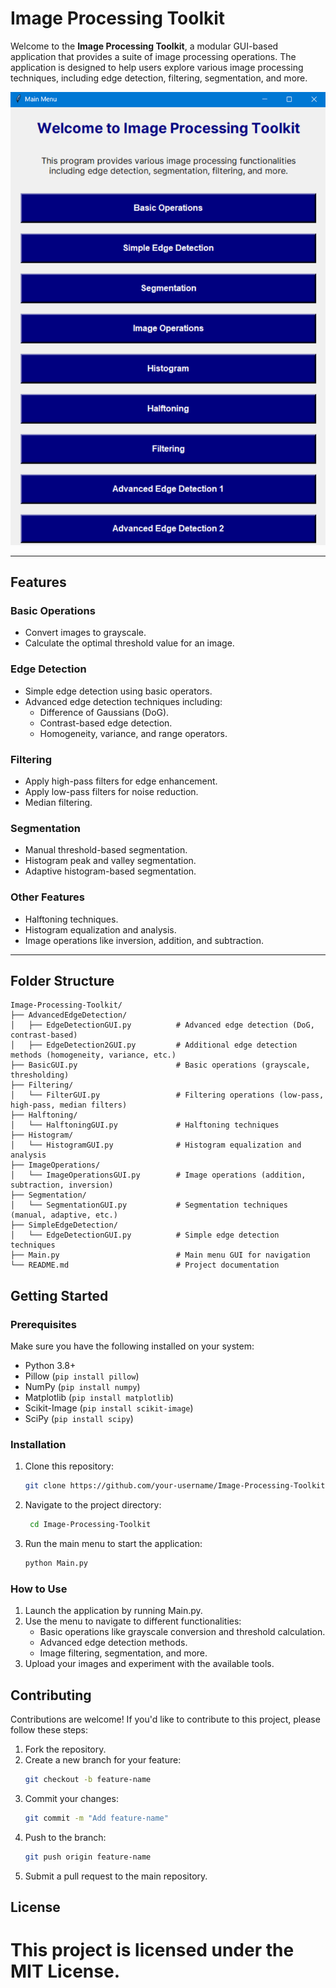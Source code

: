 # Image Processing Toolkit

Welcome to the **Image Processing Toolkit**, a modular GUI-based application that provides a suite of image processing operations. The application is designed to help users explore various image processing techniques, including edge detection, filtering, segmentation, and more.

![Application Screenshot](Img/MainMenu.png)

---

## Features

### Basic Operations
- Convert images to grayscale.
- Calculate the optimal threshold value for an image.

### Edge Detection
- Simple edge detection using basic operators.
- Advanced edge detection techniques including:
  - Difference of Gaussians (DoG).
  - Contrast-based edge detection.
  - Homogeneity, variance, and range operators.

### Filtering
- Apply high-pass filters for edge enhancement.
- Apply low-pass filters for noise reduction.
- Median filtering.

### Segmentation
- Manual threshold-based segmentation.
- Histogram peak and valley segmentation.
- Adaptive histogram-based segmentation.

### Other Features
- Halftoning techniques.
- Histogram equalization and analysis.
- Image operations like inversion, addition, and subtraction.

---

## Folder Structure

    Image-Processing-Toolkit/
    ├── AdvancedEdgeDetection/
    │   ├── EdgeDetectionGUI.py          # Advanced edge detection (DoG, contrast-based)
    │   ├── EdgeDetection2GUI.py         # Additional edge detection methods (homogeneity, variance, etc.)
    ├── BasicGUI.py                      # Basic operations (grayscale, thresholding)
    ├── Filtering/
    │   └── FilterGUI.py                 # Filtering operations (low-pass, high-pass, median filters)
    ├── Halftoning/
    │   └── HalftoningGUI.py             # Halftoning techniques
    ├── Histogram/
    │   └── HistogramGUI.py              # Histogram equalization and analysis
    ├── ImageOperations/
    │   └── ImageOperationsGUI.py        # Image operations (addition, subtraction, inversion)
    ├── Segmentation/
    │   └── SegmentationGUI.py           # Segmentation techniques (manual, adaptive, etc.)
    ├── SimpleEdgeDetection/
    │   └── EdgeDetectionGUI.py          # Simple edge detection techniques
    ├── Main.py                          # Main menu GUI for navigation
    └── README.md                        # Project documentation




## Getting Started

### Prerequisites
Make sure you have the following installed on your system:
- Python 3.8+
- Pillow (`pip install pillow`)
- NumPy (`pip install numpy`)
- Matplotlib (`pip install matplotlib`)
- Scikit-Image (`pip install scikit-image`)
- SciPy (`pip install scipy`)

### Installation
1. Clone this repository:
   ```bash
   git clone https://github.com/your-username/Image-Processing-Toolkit.git
2. Navigate to the project directory:
   ```bash
    cd Image-Processing-Toolkit
3. Run the main menu to start the application:
   ```bash
   python Main.py
### How to Use
1. Launch the application by running Main.py.
2. Use the menu to navigate to different functionalities:
    - Basic operations like grayscale conversion and threshold calculation.
    - Advanced edge detection methods.
    - Image filtering, segmentation, and more.
3. Upload your images and experiment with the available tools.

## Contributing
Contributions are welcome! If you'd like to contribute to this project, please follow these steps:
1. Fork the repository.
2. Create a new branch for your feature:
    ```bash
    git checkout -b feature-name
3. Commit your changes:
    ```bash
    git commit -m "Add feature-name"
4. Push to the branch:
    ```bash
    git push origin feature-name
5. Submit a pull request to the main repository.

## License
This project is licensed under the MIT License.
=======

